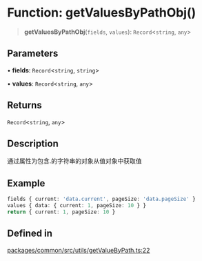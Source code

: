 # Function: getValuesByPathObj()

> **getValuesByPathObj**(`fields`, `values`): `Record`\<`string`, `any`\>

## Parameters

• **fields**: `Record`\<`string`, `string`\>

• **values**: `Record`\<`string`, `any`\>

## Returns

`Record`\<`string`, `any`\>

## Description

通过属性为包含.的字符串的对象从值对象中获取值

## Example

```ts
fields { current: 'data.current', pageSize: 'data.pageSize' }
values { data: { current: 1, pageSize: 10 } }
return { current: 1, pageSize: 10 }
```

## Defined in

[packages/common/src/utils/getValueByPath.ts:22](https://github.com/XiaoPiHong/xph-crud/blob/300d288b2cb7d1d481589252292dd1816109678d/packages/common/src/utils/getValueByPath.ts#L22)
